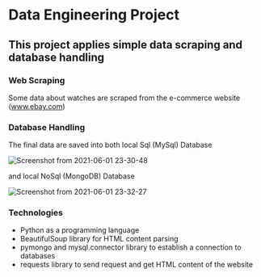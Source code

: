 # Data Engineering Project
## This project applies simple data scraping and database handling
### Web Scraping
Some data about watches are scraped from the e-commerce website (www.ebay.com)
### Database Handling
The final data are saved into both
local Sql (MySql) Database

![Screenshot from 2021-06-01 23-30-48](https://user-images.githubusercontent.com/31879611/120394449-b9a0be80-c333-11eb-9a27-626cbb1ceef1.png)


and local NoSql (MongoDB) Database


![Screenshot from 2021-06-01 23-32-27](https://user-images.githubusercontent.com/31879611/120394397-a4c42b00-c333-11eb-956f-29184c4c4c9d.png)

### Technologies
* Python as a programming language
* BeautifulSoup library for HTML content parsing 
* pymongo and mysql.connector library to establish a connection to databases
* requests library to send request and get HTML content of the website
